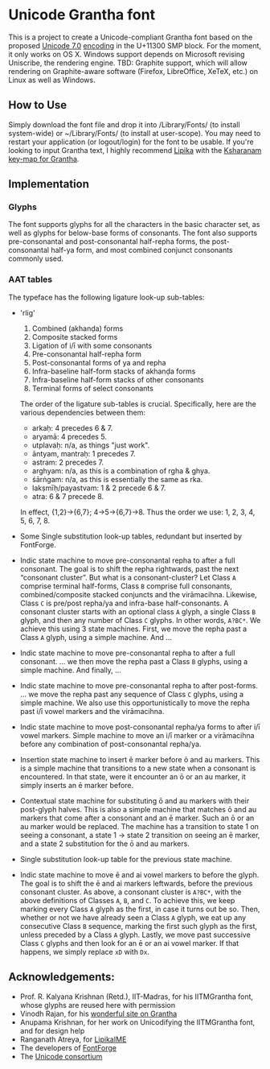 # Unicode Grantha font

This is a project to create a Unicode-compliant Grantha font based on the proposed [Unicode 7.0](http://www.unicode.org/versions/beta-7.0.0.html) [encoding](http://std.dkuug.dk/JTC1/SC2/WG2/docs/n4135.pdf) in the U+11300 SMP block. For the moment, it only works on OS X. Windows support depends on Microsoft revising Uniscribe, the rendering engine. TBD: Graphite support, which will allow rendering on Graphite-aware software (Firefox, LibreOffice, XeTeX, etc.) on Linux as well as Windows.

## How to Use

Simply download the font file and drop it into /Library/Fonts/ (to install system-wide) or ~/Library/Fonts/ (to install at user-scope). You may need to restart your application (or logout/login) for the font to be usable. If you're looking to input Grantha text, I highly recommend [Lipika](https://github.com/ratreya/Lipika_IME) with the [Ksharanam key-map for Grantha](https://bitbucket.org/OorNaattaan/keymap/src).

## Implementation

### Glyphs

The font supports glyphs for all the characters in the basic character set, as well as glyphs for below-base forms of consonants. The font also supports pre-consonantal and post-consonantal half-repha forms, the post-consonantal half-ya form, and most combined conjunct consonants commonly used.

### AAT tables

The typeface has the following ligature look-up sub-tables:

* 'rlig'
    1. Combined (akhanḍa) forms
    1. Composite stacked forms
    1. Ligation of i/ī with some consonants
    1. Pre-consonantal half-repha form
    1. Post-consonantal forms of ya and repha
    1. Infra-baseline half-form stacks of akhanḍa forms
    1. Infra-baseline half-form stacks of other consonants
    1. Terminal forms of select consonants

    The order of the ligature sub-tables is crucial. Specifically, here are the various dependencies between them:

    * arkaḥ: 4 precedes 6 & 7.
    * aryamā: 4 precedes 5.
    * utplavaḥ: n/a, as things "just work".
    * āntyam, mantraḥ: 1 precedes 7.
    * astram: 2 precedes 7.
    * arghyam: n/a, as this is a combination of rgha & ghya.
    * śārṅgam: n/a, as this is essentially the same as rka.
    * lakṣmīḥ/payastvam: 1 & 2 precede 6 & 7.
    * atra: 6 & 7 precede 8.

    In effect, {1,2}→{6,7}; 4→5→{6,7}→8. Thus the order we use: 1, 2, 3, 4, 5, 6, 7, 8.

* Some Single substitution look-up tables, redundant but inserted by FontForge.

* Indic state machine to move pre-consonantal repha to after a full consonant.
    The goal is to shift the repha rightwards, past the next “consonant cluster”.
    But what is a consonant-cluster? Let Class `A` comprise terminal half-forms, Class `B` comprise full consonants, combined/composite stacked conjuncts and the virāmacihna. Likewise, Class `C` is pre/post repha/ya and infra-base half-consonants. A consonant cluster starts with an optional class `A` glyph, a single Class `B` glyph, and then any number of Class `C` glyphs. In other words, `A?BC*`. We achieve this using 3 state machines. First, we move the repha past a Class `A` glyph, using a simple machine. And …

* Indic state machine to move pre-consonantal repha to after a full consonant.
    … we then move the repha past a Class `B` glyphs, using a simple machine. And finally, …

* Indic state machine to move pre-consonantal repha to after post-forms.
    … we move the repha past any sequence of Class `C` glyphs, using a simple machine. We also use this opportunistically to move the repha past i/ī vowel markers and the virāmacihna.

* Indic state machine to move post-consonantal repha/ya forms to after i/ī vowel markers.
    Simple machine to move an i/ī marker or a virāmacihna before any combination of post-consonantal repha/ya.

* Insertion state machine to insert ē marker before ō and au markers.
    This is a simple machine that transitions to a new state when a consonant is encountered. In that state, were it encounter an ō or an au marker, it simply inserts an ē marker before.

* Contextual state machine for substituting ō and au markers with their post-glyph halves.
    This is also a simple machine that matches ō and au markers that come after a consonant and an ē marker. Such an ō or an au marker would be replaced. The machine has a transition to state 1 on seeing a consonant, a state 1 → state 2 transition on seeing an ē marker, and a state 2 substitution for the ō and au markers.

* Single substitution look-up table for the previous state machine.

* Indic state machine to move ē and ai vowel markers to before the glyph.
    The goal is to shift the ē and ai markers leftwards, before the previous consonant cluster. As above, a consonant cluster is `A?BC*`, with the above definitions of Classes `A`, `B`, and `C`.
    To achieve this, we keep marking every Class `A` glyph as the first, in case it turns out be so. Then, whether or not we have already seen a Class `A` glyph, we eat up any consecutive Class `B` sequence, marking the first such glyph as the first, unless preceded by a Class `A` glyph. Lastly, we move past successive Class `C` glyphs and then look for an ē or an ai vowel marker. If that happens, we simply replace `xD` with `Dx`.

## Acknowledgements:

* Prof. R. Kalyana Krishnan (Retd.), IIT-Madras, for his IITMGrantha font, whose glyphs are reused here with permission
* Vinodh Rajan, for his [wonderful site on Grantha](http://www.virtualvinodh.com/grantha-lipitva)
* Anupama Krishnan, for her work on Unicodifying the IITMGrantha font, and for design help
* Ranganath Atreya, for [LipikaIME](https://github.com/ratreya/Lipika_IME)
* The developers of [FontForge](http://fontforge.github.io/)
* The [Unicode consortium](http://unicode.org)
